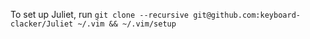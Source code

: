 To set up Juliet, run `git clone --recursive
git@github.com:keyboard-clacker/Juliet ~/.vim && ~/.vim/setup`
